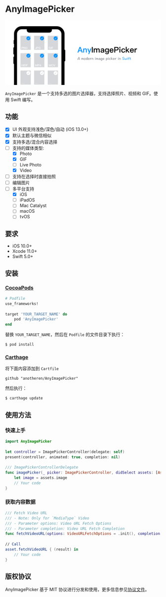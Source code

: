 # AnyImagePicker

![TitleMap](./Resources/TitleMap.png)

`AnyImagePicker` 是一个支持多选的图片选择器，支持选择照片、视频和 GIF。使用 Swift 编写。

## 功能

- [x] UI 外观支持浅色/深色/自动 (iOS 13.0+)
- [x] 默认主题与微信相似
- [x] 支持多选/混合内容选择
- [ ] 支持的媒体类型:
    - [x] Photo
    - [x] GIF
    - [ ] Live Photo
    - [x] Video
- [ ] 支持在选择时直接拍照
- [ ] 编辑图片
- [ ] 多平台支持
    - [x] iOS
    - [ ] iPadOS
    - [ ] Mac Catalyst
    - [ ] macOS
    - [ ] tvOS

## 要求

- iOS 10.0+
- Xcode 11.0+
- Swift 5.0+

## 安装

### [CocoaPods](https://guides.cocoapods.org/using/using-cocoapods.html)

```ruby
# Podfile
use_frameworks!

target 'YOUR_TARGET_NAME' do
    pod 'AnyImagePicker'
end
```

替换 `YOUR_TARGET_NAME`，然后在 `Podfile` 的文件目录下执行：

```bash
$ pod install
```

### [Carthage](https://github.com/Carthage/Carthage)

将下面内容添加到 `Cartfile`

```
github "anotheren/AnyImagePicker"
```

然后执行：

```bash
$ carthage update
```

## 使用方法

### 快速上手

```swift
import AnyImagePicker

let controller = ImagePickerController(delegate: self)
present(controller, animated: true, completion: nil)

/// ImagePickerControllerDelegate
func imagePicker(_ picker: ImagePickerController, didSelect assets: [Asset], useOriginalImage: Bool) {
    let image = assets.image
    // Your code
}
```

### 获取内容数据
```swift
/// Fetch Video URL 
/// - Note: Only for `MediaType` Video
/// - Parameter options: Video URL Fetch Options
/// - Parameter completion: Video URL Fetch Completion
func fetchVideoURL(options: VideoURLFetchOptions = .init(), completion: @escaping VideoURLFetchCompletion)

// Call
asset.fetchVideoURL { (result) in
    // Your code
}
```


## 版权协议

AnyImagePicker 基于 MIT 协议进行分发和使用，更多信息参见[协议文件](./LICENSE)。